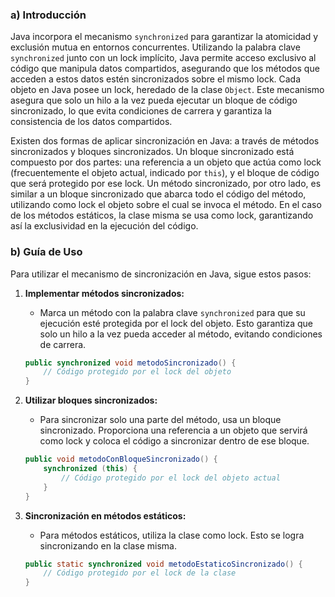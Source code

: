 ### a) Introducción

Java incorpora el mecanismo `synchronized` para garantizar la atomicidad y exclusión mutua en entornos concurrentes. Utilizando la palabra clave `synchronized` junto con un lock implícito, Java permite acceso exclusivo al código que manipula datos compartidos, asegurando que los métodos que acceden a estos datos estén sincronizados sobre el mismo lock. Cada objeto en Java posee un lock, heredado de la clase `Object`. Este mecanismo asegura que solo un hilo a la vez pueda ejecutar un bloque de código sincronizado, lo que evita condiciones de carrera y garantiza la consistencia de los datos compartidos.

Existen dos formas de aplicar sincronización en Java: a través de métodos sincronizados y bloques sincronizados. Un bloque sincronizado está compuesto por dos partes: una referencia a un objeto que actúa como lock (frecuentemente el objeto actual, indicado por `this`), y el bloque de código que será protegido por ese lock. Un método sincronizado, por otro lado, es similar a un bloque sincronizado que abarca todo el código del método, utilizando como lock el objeto sobre el cual se invoca el método. En el caso de los métodos estáticos, la clase misma se usa como lock, garantizando así la exclusividad en la ejecución del código.

### b) Guía de Uso

Para utilizar el mecanismo de sincronización en Java, sigue estos pasos:

1. **Implementar métodos sincronizados:**
   - Marca un método con la palabra clave `synchronized` para que su ejecución esté protegida por el lock del objeto. Esto garantiza que solo un hilo a la vez pueda acceder al método, evitando condiciones de carrera.
   ```java
   public synchronized void metodoSincronizado() {
       // Código protegido por el lock del objeto
   }
   ```

2. **Utilizar bloques sincronizados:**
   - Para sincronizar solo una parte del método, usa un bloque sincronizado. Proporciona una referencia a un objeto que servirá como lock y coloca el código a sincronizar dentro de ese bloque.
   ```java
   public void metodoConBloqueSincronizado() {
       synchronized (this) {
           // Código protegido por el lock del objeto actual
       }
   }
   ```

3. **Sincronización en métodos estáticos:**
   - Para métodos estáticos, utiliza la clase como lock. Esto se logra sincronizando en la clase misma.
   ```java
   public static synchronized void metodoEstaticoSincronizado() {
       // Código protegido por el lock de la clase
   }
   ```
